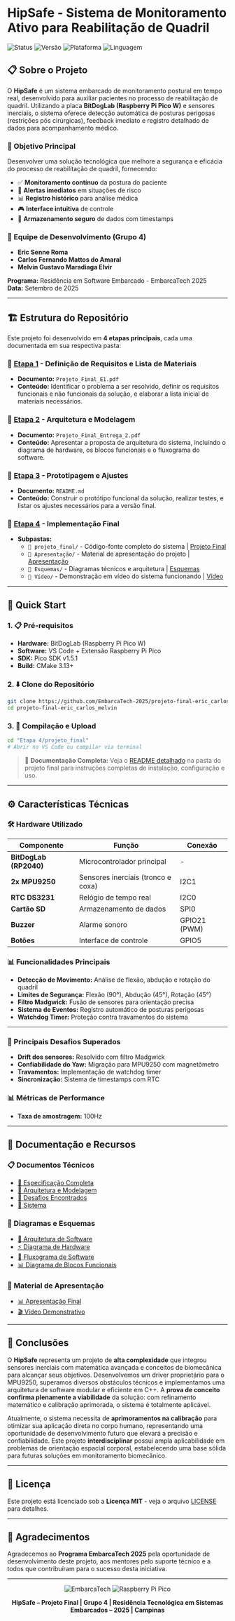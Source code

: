 # HipSafe - Sistema de Monitoramento Ativo para Reabilitação de Quadril

![Status](https://img.shields.io/badge/Status-Concluído-green)
![Versão](https://img.shields.io/badge/Versão-1.0-blue)
![Plataforma](https://img.shields.io/badge/Plataforma-Raspberry%20Pi%20Pico%20W-red)
![Linguagem](https://img.shields.io/badge/Linguagem-C%2FC%2B%2B-orange)

## 📋 Sobre o Projeto

O **HipSafe** é um sistema embarcado de monitoramento postural em tempo real, desenvolvido para auxiliar pacientes no processo de reabilitação de quadril. Utilizando a placa **BitDogLab (Raspberry Pi Pico W)** e sensores inerciais, o sistema oferece detecção automática de posturas perigosas (restrições pós cirúrgicas), feedback imediato e registro detalhado de dados para acompanhamento médico.

### 🎯 Objetivo Principal

Desenvolver uma solução tecnológica que melhore a segurança e eficácia do processo de reabilitação de quadril, fornecendo:

- ✅ **Monitoramento contínuo** da postura do paciente
- 🚨 **Alertas imediatos** em situações de risco
- 📊 **Registro histórico** para análise médica
- 🎮 **Interface intuitiva** de controle
- 💾 **Armazenamento seguro** de dados com timestamps

### 👥 Equipe de Desenvolvimento (Grupo 4)

- **Eric Senne Roma**
- **Carlos Fernando Mattos do Amaral**
- **Melvin Gustavo Maradiaga Elvir**

**Programa:** Residência em Software Embarcado - EmbarcaTech 2025  
**Data:** Setembro de 2025

---

## 🏗️ Estrutura do Repositório

Este projeto foi desenvolvido em **4 etapas principais**, cada uma documentada em sua respectiva pasta:

### 📁 [Etapa 1](./Etapa%201/) - Definição de Requisitos e Lista de Materiais
- **Documento:** `Projeto_Final_E1.pdf`
- **Conteúdo:** Identificar o problema a ser resolvido, definir os requisitos funcionais e não funcionais da solução, e elaborar a lista inicial de materiais necessários.

### 📁 [Etapa 2](./Etapa%202/) - Arquitetura e Modelagem
- **Documento:** `Projeto_Final_Entrega_2.pdf`
- **Conteúdo:** Apresentar a proposta de arquitetura do sistema, incluindo o diagrama de hardware, os blocos funcionais e o fluxograma do software.

### 📁 [Etapa 3](./Etapa%203/) - Prototipagem e Ajustes
- **Documento:** `README.md`
- **Conteúdo:** Construir o protótipo funcional da solução, realizar testes, e listar os ajustes necessários para a versão final.

### 📁 [Etapa 4](./Etapa%204/) - Implementação Final
- **Subpastas:**
  - `📁 projeto_final/` - Código-fonte completo do sistema | [Projeto Final](./Etapa%204/projeto_final/)
  - `📁 Apresentação/` - Material de apresentação do projeto | [Apresentação](./Etapa%204/Apresentação/)
  - `📁 Esquemas/` - Diagramas técnicos e arquitetura | [Esquemas](./Etapa%204/Esquemas/)
  - `📁 Vídeo/` - Demonstração em vídeo do sistema funcionando | [Vídeo](./Etapa%204/Vídeo/)
---

## 🚀 Quick Start

### 1. 📋 Pré-requisitos
- **Hardware:** BitDogLab (Raspberry Pi Pico W)
- **Software:** VS Code + Extensão Raspberry Pi Pico
- **SDK:** Pico SDK v1.5.1
- **Build:** CMake 3.13+

### 2. ⬇️ Clone do Repositório
```bash
git clone https://github.com/EmbarcaTech-2025/projeto-final-eric_carlos_melvin.git
cd projeto-final-eric_carlos_melvin
```

### 3. 🔧 Compilação e Upload
```bash
cd "Etapa 4/projeto_final"
# Abrir no VS Code ou compilar via terminal
```

> 📖 **Documentação Completa:** Veja o [README detalhado](./Etapa%204/projeto_final/README.md) na pasta do projeto final para instruções completas de instalação, configuração e uso.

---

## ⚙️ Características Técnicas

### 🛠️ Hardware Utilizado
| Componente | Função | Conexão |
|------------|--------|---------|
| **BitDogLab (RP2040)** | Microcontrolador principal | - |
| **2x MPU9250** | Sensores inerciais (tronco e coxa) | I2C1 |
| **RTC DS3231** | Relógio de tempo real | I2C0 |
| **Cartão SD** | Armazenamento de dados | SPI0 |
| **Buzzer** | Alarme sonoro | GPIO21 (PWM) |
| **Botões** | Interface de controle | GPIO5 |

### 📊 Funcionalidades Principais
- **Detecção de Movimento:** Análise de flexão, abdução e rotação do quadril
- **Limites de Segurança:** Flexão (90°), Abdução (45°), Rotação (45°)
- **Filtro Madgwick:** Fusão de sensores para orientação precisa
- **Sistema de Eventos:** Registro automático de posturas perigosas
- **Watchdog Timer:** Proteção contra travamentos do sistema

---

### 🔬 Principais Desafios Superados
- **Drift dos sensores:** Resolvido com filtro Madgwick
- **Confiabilidade do Yaw:** Migração para MPU9250 com magnetômetro
- **Travamentos:** Implementação de watchdog timer
- **Sincronização:** Sistema de timestamps com RTC

### 📊 Métricas de Performance
- **Taxa de amostragem:** 100Hz

---

## 📁 Documentação e Recursos

### 📋 Documentos Técnicos
- [📄 Especificação Completa](./Etapa%201/Projeto_Final_E1.pdf)
- [📄 Arquitetura e Modelagem](./Etapa%202/Projeto_Final_Entrega_2.pdf)
- [📄 Desafios Encontrados](./Etapa%203/README.md)
- [📄 Sistema](./Etapa%204/projeto_final/README.md)

### 🎨 Diagramas e Esquemas
- [🔧 Arquitetura de Software](./Etapa%204/Esquemas/Arquitetura%20de%20Software.png)
- [⚡ Diagrama de Hardware](./Etapa%204/Esquemas/Diagrama%20de%20Hardware.png)
- [🔄 Fluxograma de Software](./Etapa%204/Esquemas/Fluxograma%20de%20Software.png)
- [📊 Diagrama de Blocos Funcionais](./Etapa%204/Esquemas/Diagrama_Blocos_Funcionais.png)

### 🎥 Material de Apresentação
- [📊 Apresentação Final](./Etapa%204/Apresentação/HipSafe%20-%20Apresentação.pptx)
- [🎬 Vídeo Demonstrativo](./Etapa%204/Vídeo/)

---

## 🎯 Conclusões

O **HipSafe** representa um projeto de **alta complexidade** que integrou sensores inerciais com matemática avançada e conceitos de biomecânica para alcançar seus objetivos. Desenvolvemos um driver proprietário para o MPU9250, superamos diversos obstáculos técnicos e implementamos uma arquitetura de software modular e eficiente em C++. A **prova de conceito confirma plenamente a viabilidade** da solução: com refinamento matemático e calibração aprimorada, o sistema é totalmente aplicável. 

Atualmente, o sistema necessita de **aprimoramentos na calibração** para otimizar sua aplicação direta no corpo humano, representando uma oportunidade de desenvolvimento futuro que elevará a precisão e confiabilidade. Este projeto **interdisciplinar** possui ampla aplicabilidade em problemas de orientação espacial corporal, estabelecendo uma base sólida para futuras soluções em monitoramento biomecânico.

---

## 📜 Licença

Este projeto está licenciado sob a **Licença MIT** - veja o arquivo [LICENSE](LICENSE) para detalhes.

---

## 🙏 Agradecimentos

Agradecemos ao **Programa EmbarcaTech 2025** pela oportunidade de desenvolvimento deste projeto, aos mentores pelo suporte técnico e a todos que contribuíram para o sucesso desta iniciativa.

---

<div align="center">

![EmbarcaTech](https://img.shields.io/badge/EmbarcaTech-2025-blue?style=for-the-badge)
![Raspberry Pi Pico](https://img.shields.io/badge/Powered%20by-Raspberry%20Pi%20Pico-red?style=for-the-badge&logo=raspberry-pi)

**HipSafe – Projeto Final | Grupo 4 | Residência Tecnológica em Sistemas Embarcados – 2025 | Campinas**

</div>
